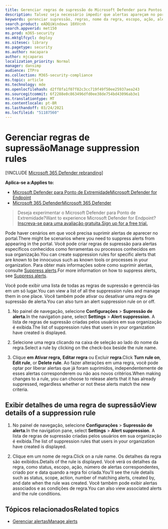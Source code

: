 ```yaml
---
title: Gerenciar regras de supressão do Microsoft Defender para Pontos de Extremidade
description: Talvez seja necessário impedir que alertas apareçam no portal usando regras de supressão. Saiba como gerenciar suas regras de supressão no Microsoft Defender ATP.
keywords: gerenciar supressão, regras, nome da regra, escopo, ação, alertas, ativar, desativar
search.product: eADQiWindows 10XVcnh
search.appverid: met150
ms.prod: m365-security
ms.mktglfcycl: deploy
ms.sitesec: library
ms.pagetype: security
ms.author: macapara
author: mjcaparas
localization_priority: Normal
manager: dansimp
audience: ITPro
ms.collection: M365-security-compliance
ms.topic: article
ms.technology: mde
ms.openlocfilehash: d2ff8fa1f07f82c3cc719f49f50ee25937aea243
ms.sourcegitcommit: 6f2288e0c863496dfd0ee38de754bd43096ab3e1
ms.translationtype: MT
ms.contentlocale: pt-BR
ms.lasthandoff: 03/24/2021
ms.locfileid: "51187560"
---
```

# <a name="manage-suppression-rules"></a><span data-ttu-id="e734b-105">Gerenciar regras de supressão</span><span class="sxs-lookup"><span data-stu-id="e734b-105">Manage suppression rules</span></span>

[!INCLUDE [Microsoft 365 Defender rebranding](../../includes/microsoft-defender.md)]


<span data-ttu-id="e734b-106">**Aplica-se a:**</span><span class="sxs-lookup"><span data-stu-id="e734b-106">**Applies to:**</span></span>
- [<span data-ttu-id="e734b-107">Microsoft Defender para Ponto de Extremidade</span><span class="sxs-lookup"><span data-stu-id="e734b-107">Microsoft Defender for Endpoint</span></span>](https://go.microsoft.com/fwlink/p/?linkid=2154037)
- [<span data-ttu-id="e734b-108">Microsoft 365 Defender</span><span class="sxs-lookup"><span data-stu-id="e734b-108">Microsoft 365 Defender</span></span>](https://go.microsoft.com/fwlink/?linkid=2118804)

> <span data-ttu-id="e734b-109">Deseja experimentar o Microsoft Defender para Ponto de Extremidade?</span><span class="sxs-lookup"><span data-stu-id="e734b-109">Want to experience Microsoft Defender for Endpoint?</span></span> [<span data-ttu-id="e734b-110">Inscreva-se para uma avaliação gratuita.</span><span class="sxs-lookup"><span data-stu-id="e734b-110">Sign up for a free trial.</span></span>](https://www.microsoft.com/microsoft-365/windows/microsoft-defender-atp?ocid=docs-wdatp-exposedapis-abovefoldlink)


<span data-ttu-id="e734b-111">Pode haver cenários em que você precisa suprimir alertas de aparecer no portal.</span><span class="sxs-lookup"><span data-stu-id="e734b-111">There might be scenarios where you need to suppress alerts from appearing in the portal.</span></span> <span data-ttu-id="e734b-112">Você pode criar regras de supressão para alertas específicos conhecidos como ferramentas ou processos conhecidos em sua organização.</span><span class="sxs-lookup"><span data-stu-id="e734b-112">You can create suppression rules for specific alerts that are known to be innocuous such as known tools or processes in your organization.</span></span> <span data-ttu-id="e734b-113">Para obter mais informações sobre como suprimir alertas, consulte [Suppress alerts](manage-alerts.md).</span><span class="sxs-lookup"><span data-stu-id="e734b-113">For more information on how to suppress alerts, see [Suppress alerts](manage-alerts.md).</span></span>

<span data-ttu-id="e734b-114">Você pode exibir uma lista de todas as regras de supressão e gerenciá-las em um só lugar.</span><span class="sxs-lookup"><span data-stu-id="e734b-114">You can view a list of all the suppression rules and manage them in one place.</span></span> <span data-ttu-id="e734b-115">Você também pode ativar ou desativar uma regra de supressão de alerta.</span><span class="sxs-lookup"><span data-stu-id="e734b-115">You can also turn an alert suppression rule on or off.</span></span>


1. <span data-ttu-id="e734b-116">No painel de navegação, selecione **Configurações**  >  **Supressão de alerta**.</span><span class="sxs-lookup"><span data-stu-id="e734b-116">In the navigation pane, select **Settings** > **Alert suppression**.</span></span> <span data-ttu-id="e734b-117">A lista de regras de supressão criadas pelos usuários em sua organização é exibida.</span><span class="sxs-lookup"><span data-stu-id="e734b-117">The list of suppression rules that users in your organization have created is displayed.</span></span>

2. <span data-ttu-id="e734b-118">Selecione uma regra clicando na caixa de seleção ao lado do nome da regra.</span><span class="sxs-lookup"><span data-stu-id="e734b-118">Select a rule by clicking on the check-box beside the rule name.</span></span>

3. <span data-ttu-id="e734b-119">Clique **em Ativar regra,** **Editar regra** ou Excluir  **regra**.</span><span class="sxs-lookup"><span data-stu-id="e734b-119">Click **Turn rule on**, **Edit rule**, or  **Delete rule**.</span></span> <span data-ttu-id="e734b-120">Ao fazer alterações em uma regra, você pode optar por liberar alertas que já foram suprimidos, independentemente de esses alertas corresponderem ou não aos novos critérios.</span><span class="sxs-lookup"><span data-stu-id="e734b-120">When making changes to a rule, you can choose to release alerts that it has already suppressed, regardless whether or not these alerts match the new criteria.</span></span> 


## <a name="view-details-of-a-suppression-rule"></a><span data-ttu-id="e734b-121">Exibir detalhes de uma regra de supressão</span><span class="sxs-lookup"><span data-stu-id="e734b-121">View details of a suppression rule</span></span>

1. <span data-ttu-id="e734b-122">No painel de navegação, selecione **Configurações**  >  **Supressão de alerta**.</span><span class="sxs-lookup"><span data-stu-id="e734b-122">In the navigation pane, select **Settings** > **Alert suppression**.</span></span> <span data-ttu-id="e734b-123">A lista de regras de supressão criadas pelos usuários em sua organização é exibida.</span><span class="sxs-lookup"><span data-stu-id="e734b-123">The list of suppression rules that users in your organization have created is displayed.</span></span>

2. <span data-ttu-id="e734b-124">Clique em um nome de regra.</span><span class="sxs-lookup"><span data-stu-id="e734b-124">Click on a rule name.</span></span> <span data-ttu-id="e734b-125">Os detalhes da regra são exibidos.</span><span class="sxs-lookup"><span data-stu-id="e734b-125">Details of the rule is displayed.</span></span> <span data-ttu-id="e734b-126">Você verá os detalhes da regra, como status, escopo, ação, número de alertas correspondentes, criado por e data quando a regra foi criada.</span><span class="sxs-lookup"><span data-stu-id="e734b-126">You'll see the rule details such as  status, scope, action, number of matching alerts, created by, and date when the rule was created.</span></span> <span data-ttu-id="e734b-127">Você também pode exibir alertas associados e as condições de regra.</span><span class="sxs-lookup"><span data-stu-id="e734b-127">You can also view associated alerts and the rule conditions.</span></span>

## <a name="related-topics"></a><span data-ttu-id="e734b-128">Tópicos relacionados</span><span class="sxs-lookup"><span data-stu-id="e734b-128">Related topics</span></span>

- [<span data-ttu-id="e734b-129">Gerenciar alertas</span><span class="sxs-lookup"><span data-stu-id="e734b-129">Manage alerts</span></span>](manage-alerts.md)
